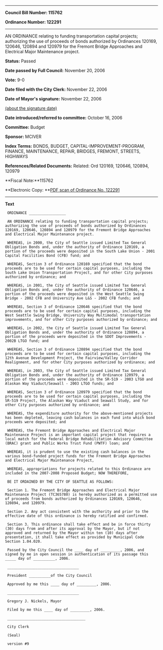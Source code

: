 

********

**Council Bill Number: 115762**
   
**Ordinance Number: 122291**
********

 AN ORDINANCE relating to funding transportation capital projects; authorizing the use of proceeds of bonds authorized by Ordinances 120169, 120646, 120894 and 120979 for the Fremont Bridge Approaches and Electrical Major Maintenance project.

**Status:** Passed
   
**Date passed by Full Council:** November 20, 2006
   
**Vote:** 9-0
   
**Date filed with the City Clerk:** November 22, 2006
   
**Date of Mayor's signature:** November 22, 2006
   
[(about the signature date)](/~public/approvaldate.htm)
   
   
   
**Date introduced/referred to committee:** October 16, 2006
   
**Committee:** Budget
   
**Sponsor:** MCIVER
   
   
**Index Terms:** BONDS, BUDGET, CAPITAL-IMPROVEMENT-PROGRAM, FINANCE, MAINTENANCE, REPAIR, BRIDGES, FREMONT, STREETS, HIGHWAYS

**References/Related Documents:** Related: Ord 120169, 120646, 120894, 120979

**Fiscal Note:**115762

**Electronic Copy: **[PDF scan of Ordinance No. 122291](/~archives/Ordinances/Ord_122291.pdf)

********

**Text**
   
```
 ORDINANCE _________________

 AN ORDINANCE relating to funding transportation capital projects; authorizing the use of proceeds of bonds authorized by Ordinances 120169, 120646, 120894 and 120979 for the Fremont Bridge Approaches and Electrical Major Maintenance project.

 WHEREAS, in 2000, the City of Seattle issued Limited Tax General Obligation Bonds and, under the authority of Ordinance 120169, a portion of the proceeds were deposited in the South Lake Union - 2001 Capital Facilities Bond (CFB) fund; and

 WHEREAS, Section 3 of Ordinance 120169 specified that the bond proceeds are to be used for certain capital purposes, including the South Lake Union Transportation Project, and for other City purposes authorized by ordinance; and

 WHEREAS, in 2001, the City of Seattle issued Limited Tax General Obligation Bonds and, under the authority of Ordinance 120646, a portion of the proceeds were deposited in the West Seattle Swing Bridge - 2002 CFB and University Ave L&S - 2002 CFB funds; and

 WHEREAS, Section 3 of Ordinance 120646 specified that the bond proceeds are to be used for certain capital purposes, including the West Seattle Swing Bridge, University Way Multimodal transportation improvements, and for other City purposes authorized by ordinance; and

 WHEREAS, in 2002, the City of Seattle issued Limited Tax General Obligation Bonds and, under the authority of Ordinance 120894, a portion of the proceeds were deposited in the SDOT Improvements - 2002B LTGO fund; and

 WHEREAS, Section 3 of Ordinance 120894 specified that the bond proceeds are to be used for certain capital purposes, including the 12th Avenue Development Project, the Fairview/Valley Corridor Realignment, and for other City purposes authorized by ordinance; and

 WHEREAS, in 2003, the City of Seattle issued Limited Tax General Obligation Bonds and, under the authority of Ordinance 120979, a portion of the proceeds were deposited in the SR-519 - 2003 LTGO and Alaskan Way Viaduct/Seawall - 2003 LTGO funds; and

 WHEREAS, Section 3 of Ordinance 120979 specified that the bond proceeds are to be used for certain capital purposes, including the SR-519 Project, the Alaskan Way Viaduct and Seawall Study, and for other City purposes authorized by ordinance; and

 WHEREAS, the expenditure authority for the above-mentioned projects has been depleted, leaving cash balances in each fund into which bond proceeds were deposited; and

 WHEREAS, the Fremont Bridge Approaches and Electrical Major Maintenance Project is an important capital project that requires a local match for the federal Bridge Rehabilitation Advisory Committee (BRAC) grant and Public Works Trust Fund (PWTF) loan; and

 WHEREAS, it is prudent to use the existing cash balances in the various bond-funded project funds for the Fremont Bridge Approaches and Electrical Major Maintenance Project,

 WHEREAS, appropriations for projects related to this Ordinance are included in the 2007-2008 Proposed Budget; NOW THEREFORE,

 BE IT ORDAINED BY THE CITY OF SEATTLE AS FOLLOWS:

 Section 1. The Fremont Bridge Approaches and Electrical Major Maintenance Project (TC365780) is hereby authorized as a permitted use of proceeds from bonds authorized by Ordinances 120169, 120646, 120894, and 120979.

 Section 2. Any act consistent with the authority and prior to the effective date of this ordinance is hereby ratified and confirmed.

 Section 3. This ordinance shall take effect and be in force thirty (30) days from and after its approval by the Mayor, but if not approved and returned by the Mayor within ten (10) days after presentation, it shall take effect as provided by Municipal Code Section 1.04.020.

 Passed by the City Council the ____ day of _________, 2006, and signed by me in open session in authentication of its passage this _____ day of __________, 2006.

 _________________________________

 President __________of the City Council

 Approved by me this ____ day of _________, 2006.

 _________________________________

 Gregory J. Nickels, Mayor

 Filed by me this ____ day of _________, 2006.

 ____________________________________

 City Clerk

 (Seal)

 version #9

```
